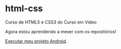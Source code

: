 # html-css
 Curso de HTML5 e CSS3 do Curso em Video

Agora estou aprendendo a mexer com os repositórios!

<a href="https://mykealmeida.github.io/html-css/m%C3%B3dulo%202/desafios/desafio10/android.html">Executar meu projeto Android</a>.